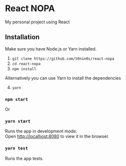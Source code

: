 React NOPA
=========

My personal project using React

## Installation

Make sure you have Node.js or Yarn installed.

  1. `git clone https://github.com/t0nin0s/react-nopa`
  2. `cd react-nopa`
  3. `npm install`

Alternatively you can use Yarn to install the dependencies

  4. `yarn`

### `npm start`

Or

### `yarn start`

Runs the app in development mode.</br>
Open [http://localhost:8080](http://localhost:8080) to view it in the browser.

### `yarn test`

Runs the app tests.</br>
